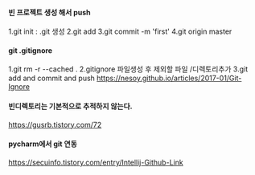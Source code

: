 #### 빈 프로젝트 생성 해서 push
1.git init  :  .git 생성
2.git add 
3.git commit -m 'first'
4.git origin master

#### git .gitignore
1.git rm -r --cached .
2.gitignore 파일생성 후 제외할 파일 /디렉토리추가
3.git add and commit and push
https://nesoy.github.io/articles/2017-01/Git-Ignore


#### 빈디렉토리는 기본적으로 추적하지 않는다.
https://gusrb.tistory.com/72

#### pycharm에서 git 연동
https://secuinfo.tistory.com/entry/Intellij-Github-Link

